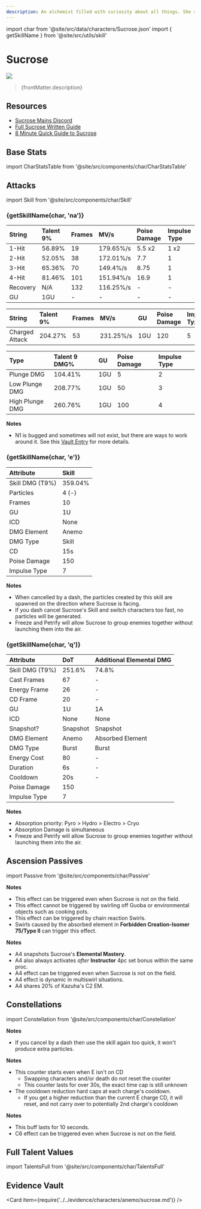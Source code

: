 ```yaml
---
description: An alchemist filled with curiosity about all things. She researches bio-alchemy.
---
```


import char from '@site/src/data/characters/Sucrose.json'
import { getSkillName } from '@site/src/utils/skill'

# Sucrose

![](/img/characters/gacha/Sucrose.png)

<blockquote>{frontMatter.description}</blockquote>

## Resources

* [Sucrose Mains Discord](https://discord.gg/SRgmCt4)
* [Full Sucrose Written Guide](https://keqingmains.com/sucrose/)
* [8 Minute Quick Guide to Sucrose](https://youtu.be/paUqUTmcf-Y)

## Base Stats

import CharStatsTable from '@site/src/components/char/CharStatsTable'

<CharStatsTable char={char} />

## Attacks

import Skill from '@site/src/components/char/Skill'

<Tabs>
<TabItem value='na' label='Normal Attacks'>
<h3>{getSkillName(char, 'na')}</h3>
<div class='talent-columns'>
<Skill char={char} skill='na' sectionFilter='Normal Attack' />

| String   | Talent 9% | Frames | MV/s      | Poise Damage | Impulse Type |
| :------- | :-------- | :----- | :-------- | :----------- | :----------- |
| 1-Hit    | 56.89%    | 19     | 179.65%/s | 5.5 x2       | 1 x2         |
| 2-Hit    | 52.05%    | 38     | 172.01%/s | 7.7          | 1            |
| 3-Hit    | 65.36%    | 70     | 149.4%/s  | 8.75         | 1            |
| 4-Hit    | 81.46%    | 101    | 151.94%/s | 16.9         | 1            |
| Recovery | N/A       | 132    | 116.25%/s | -            | -            |
| GU       | 1GU       | -      | -         | -            | -            |

</div>
<div class='talent-columns'>
<Skill char={char} skill='na' sectionFilter='Charged Attack' />

| String         | Talent 9% | Frames | MV/s      | GU  | Poise Damage | Impulse Type |
| :------------- | :-------- | :----- | :-------- | :-- | :----------- | :----------- |
| Charged Attack | 204.27%   | 53     | 231.25%/s | 1GU | 120          | 5            |

</div>
<div class='talent-columns'>
<Skill char={char} skill='na' sectionFilter='Plunging Attack' />

| Type            | Talent 9 DMG% | GU  | Poise Damage | Impulse Type |
| :-------------- | :------------ | :-- | :----------- | :----------- |
| Plunge DMG      | 104.41%       | 1GU | 5            | 2            |
| Low Plunge DMG  | 208.77%       | 1GU | 50           | 3            |
| High Plunge DMG | 260.76%       | 1GU | 100          | 4            |

</div>

**Notes**

* N1 is bugged and sometimes will not exist, but there are ways to work around it. See this [Vault Entry](../../evidence/characters/anemo/sucrose.md#sucrose-n1-bug-misconceptions-and-workarounds) for more details.

</TabItem>

<TabItem value='e' label='Skill'>
<h3>{getSkillName(char, 'e')}</h3>
<div class='talent-columns'>
<Skill char={char} skill='e' />

| Attribute         | Skill   |
| :---------------- | :------ |
| Skill DMG \(T9%\) | 359.04% |
| Particles         | 4 \(-\) |
| Frames            | 10      |
| GU                | 1U      |
| ICD               | None    |
| DMG Element       | Anemo   |
| DMG Type          | Skill   |
| CD                | 15s     |
| Poise Damage      | 150     |
| Impulse Type      | 7       |

</div>

**Notes**

* When cancelled by a dash, the particles created by this skill are spawned on the direction where Sucrose is facing.
* If you dash cancel Sucrose's Skill and switch characters too fast, no particles will be generated.
* Freeze and Petrify will allow Sucrose to group enemies together without launching them into the air.

</TabItem>

<TabItem value='q' label='Burst'>
<h3>{getSkillName(char, 'q')}</h3>
<div class='talent-columns'>
<Skill char={char} skill='q'/>

| Attribute         | DoT      | Additional Elemental DMG |
| :---------------- | :------- | :----------------------- |
| Skill DMG \(T9%\) | 251.6%   | 74.8%                    |
| Cast Frames       | 67       | -                        |
| Energy Frame      | 26       | -                        |
| CD Frame          | 20       | -                        |
| GU                | 1U       | 1A                       |
| ICD               | None     | None                     |
| Snapshot?         | Snapshot | Snapshot                 |
| DMG Element       | Anemo    | Absorbed Element         |
| DMG Type          | Burst    | Burst                    |
| Energy Cost       | 80       | -                        |
| Duration          | 6s       | -                        |
| Cooldown          | 20s      | -                        |
| Poise Damage      | 150      |
| Impulse Type      | 7        |

</div>

**Notes**

* Absorption priority: Pyro > Hydro > Electro > Cryo
* Absorption Damage is simultaneous
* Freeze and Petrify will allow Sucrose to group enemies together without launching them into the air.

</TabItem>
</Tabs>

## Ascension Passives

import Passive from '@site/src/components/char/Passive'

<Tabs>
<TabItem value='passive' label='Passive'>
<Passive char={char} passive={2} />
</TabItem>

<TabItem value='a1' label='Ascension 1'>
<Passive char={char} passive={0} />

**Notes**

* This effect can be triggered even when Sucrose is not on the field.
* This effect cannot be triggered by swirling off Guoba or environmental objects such as cooking pots.
* This effect can be triggered by chain reaction Swirls.
* Swirls caused by the absorbed element in **Forbidden Creation-Isomer 75/Type II** can trigger this effect.

</TabItem>

<TabItem value="a4" label="Ascension 4">
<Passive char={char} passive={1} />

**Notes**

* A4 snapshots Sucrose's **Elemental Mastery**.
* A4 also always activates _after_ **Instructor** 4pc set bonus within the same proc.
* A4 effect can be triggered even when Sucrose is not on the field.
* A4 effect is dynamic in multiswirl situations.
* A4 shares 20% of Kazuha's C2 EM.

</TabItem>
</Tabs>

## Constellations

import Constellation from '@site/src/components/char/Constellation'

<Tabs>
<TabItem value='c1' label='C1'>
<Constellation char={char} constellation={1} />

**Notes**

* If you cancel by a dash then use the skill again too quick, it won't produce extra particles.

</TabItem>

<TabItem value='c2' label='C2'>
<Constellation char={char} constellation={2} />
</TabItem>

<TabItem value='c3' label='C3'>
<Constellation char={char} constellation={3} />
</TabItem>

<TabItem value='c4' label='C4'>
<Constellation char={char} constellation={4} />

**Notes**

* This counter starts even when E isn't on CD
  * Swapping characters and/or death do not reset the counter
  * This counter lasts for over 30s, the exact time cap is still unknown
* The cooldown reduction hard caps at each charge's cooldown.
  * If you get a higher reduction than the current E charge CD, it will reset, and not carry over to potentially 2nd charge's cooldown

</TabItem>

<TabItem value='c5' label='C5'>
<Constellation char={char} constellation={5} />
</TabItem>

<TabItem value='c6' label='C6'>
<Constellation char={char} constellation={6} />

**Notes**

* This buff lasts for 10 seconds.
* C6 effect can be triggered even when Sucrose is not on the field.

</TabItem>
</Tabs>

## Full Talent Values

import TalentsFull from '@site/src/components/char/TalentsFull'

<TalentsFull char={char}/>

## Evidence Vault

<Card item={require('../../evidence/characters/anemo/sucrose.md')} />
